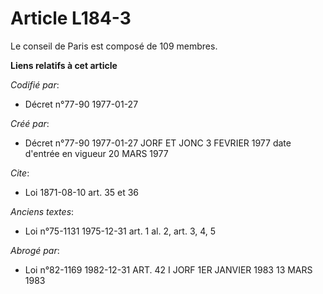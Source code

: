 # Article L184-3

Le conseil de Paris est composé de 109 membres.

**Liens relatifs à cet article**

_Codifié par_:

  - Décret n°77-90 1977-01-27

_Créé par_:

  - Décret n°77-90 1977-01-27 JORF ET JONC 3 FEVRIER 1977 date d'entrée en vigueur 20 MARS 1977

_Cite_:

  - Loi   1871-08-10 art. 35 et 36

_Anciens textes_:

  - Loi n°75-1131 1975-12-31 art. 1 al. 2, art. 3, 4, 5

_Abrogé par_:

  - Loi n°82-1169 1982-12-31 ART. 42 I JORF 1ER JANVIER 1983 13 MARS 1983
